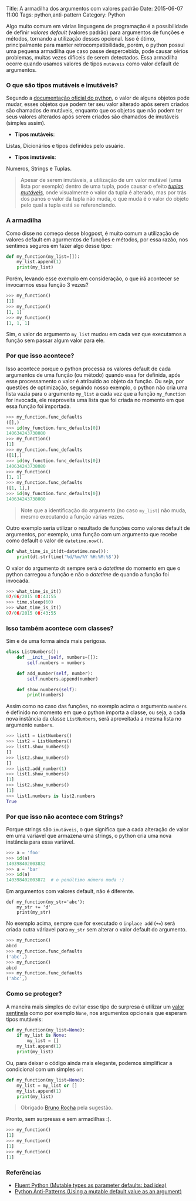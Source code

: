 Title: A armadilha dos argumentos com valores padrão
Date: 2015-06-07 11:00
Tags: python,anti-pattern
Category: Python

Algo muito comum em várias linguagens de programação é a possibilidade de definir _valores default_ (valores padrão) para argumentos de funções e métodos, tornando a utilização desses opcional.
Isso é ótimo, principalmente para manter retrocompatibilidade, porém, o python possui uma pequena armadilha que caso passe despercebida, pode causar sérios problemas, muitas vezes difíceis de serem detectados.
Essa armadilha ocorre quando usamos valores de tipos `mutáveis` como valor default de argumentos.

<!-- more -->

### O que são tipos mutáveis e imutáveis?
Segundo a [documentação oficial do python](https://docs.python.org/3.4/reference/datamodel.html), o valor de alguns objetos pode mudar, esses objetos que podem ter seu valor alterado após serem criados são chamados de mutáveis, enquanto que os objetos que não podem ter seus valores alterados após serem criados são chamados de imutáveis (simples assim).

* **Tipos mutáveis**:

Listas, Dicionários e tipos definidos pelo usuário.

* **Tipos imutáveis**:

Numeros, Strings e Tuplas.

> Apesar de serem imutáveis, a utilização de um valor mutável (uma lista por exemplo) dentro de uma tupla, pode causar o efeito _[tuplas mutáveis](http://pythonclub.com.br/tuplas-mutantes-em-python.html)_, onde visualmente o valor da tupla é alterado, mas por trás dos panos o valor da tupla não muda, o que muda é o valor do objeto pelo qual a tupla está se referenciando.

### A armadilha
Como disse no começo desse blogpost, é muito comum a utilização de valores default em agurmentos de funções e métodos, por essa razão, nos sentimos seguros em fazer algo desse tipo:

```python
def my_function(my_list=[]):
    my_list.append(1)
    print(my_list)
```

Porém, levando esse exemplo em consideração, o que irá acontecer se invocarmos essa função 3 vezes?

```python
>>> my_function()
[1]
>>> my_function()
[1, 1]
>>> my_function()
[1, 1, 1]
```
Sim, o valor do argumento `my_list` mudou em cada vez que executamos a função sem passar algum valor para ele.

### Por que isso acontece?
Isso acontece porque o python processa os valores default de cada argumentos de uma função (ou método) quando essa for definida, após esse processamento o valor é atribuido ao objeto da função.
Ou seja, por questões de optimização, seguindo nosso exemplo, o python não cria uma lista vazia para o argumento `my_list` a cada vez que a função `my_function` for invocada, ele reaproveita uma lista que foi criada no momento em que essa função foi importada.

```python
>>> my_function.func_defaults
([],)
>>> id(my_function.func_defaults[0])
140634243738080
>>> my_function()
[1]
>>> my_function.func_defaults
([1],)
>>> id(my_function.func_defaults[0])
140634243738080
>>> my_function()
[1, 1]
>>> my_function.func_defaults
([1, 1],)
>>> id(my_function.func_defaults[0])
140634243738080
```
> Note que a identificação do argumento (no caso `my_list`) não muda, mesmo executando a função várias vezes.

Outro exemplo seria utilizar o resultado de funções como valores default de argumentos, por exemplo, uma função com um argumento que recebe como default o valor de `datetime.now()`.

```python
def what_time_is_it(dt=datetime.now()):
    print(dt.strftime('%d/%m/%Y %H:%M:%S'))
```
O valor do argumento `dt` sempre será o _datetime_ do momento em que o python carregou a função e não o _datetime_ de quando a função foi invocada.

```python
>>> what_time_is_it()
07/06/2015 08:43:55
>>> time.sleep(60)
>>> what_time_is_it()
07/06/2015 08:43:55
```

### Isso também acontece com classes?
Sim e de uma forma ainda mais perigosa.

```python
class ListNumbers():
    def __init__(self, numbers=[]):
        self.numbers = numbers

    def add_number(self, number):
        self.numbers.append(number)

    def show_numbers(self):
        print(numbers)
```
Assim como no caso das funções, no exemplo acima o argumento `numbers` é definido no momento em que o python importa a classe, ou seja, a cada nova instância da classe `ListNumbers`, será aproveitada a mesma lista no argumento `numbers`.

```python
>>> list1 = ListNumbers()
>>> list2 = ListNumbers()
>>> list1.show_numbers()
[]
>>> list2.show_numbers()
[]
>>> list2.add_number(1)
>>> list1.show_numbers()
[1]
>>> list2.show_numbers()
[1]
>>> list1.numbers is list2.numbers
True
```

### Por que isso não acontece com Strings?
Porque strings são `imutáveis`, o que significa que a cada alteração de valor em uma variavel que armazena uma strings, o python cria uma nova instância para essa variável.

```python
>>> a = 'foo'
>>> id(a)
140398402003832
>>> a = 'bar'
>>> id(a)
140398402003872  # o penúltimo número muda :)
```

Em argumentos com valores default, não é diferente.

```
def my_function(my_str='abc'):
    my_str += 'd'
    print(my_str)
```
No exemplo acima, sempre que for executado o `inplace add` (`+=`) será criada outra váriavel para `my_str` sem alterar o valor default do argumento.

```python
>>> my_function()
abcd
>>> my_function.func_defaults
('abc',)
>>> my_function()
abcd
>>> my_function.func_defaults
('abc',)
```

### Como se proteger?
A maneira mais simples de evitar esse tipo de surpresa é utilizar um [valor sentinela](http://en.wikipedia.org/wiki/Sentinel_value) como por exemplo `None`, nos argumentos opcionais que esperam tipos mutáveis:

```python
def my_function(my_list=None):
    if my_list is None:
        my_list = []
    my_list.append(1)
    print(my_list)
```

Ou, para deixar o código ainda mais elegante, podemos simplificar a condicional com um simples `or`:

```python
def my_function(my_list=None):
    my_list = my_list or []
    my_list.append(1)
    print(my_list)
```
> Obrigado [Bruno Rocha](http://pythonclub.com.br/author/bruno-cezar-rocha.html) pela sugestão.

Pronto, sem surpresas e sem armadilhas :).

```python
>>> my_function()
[1]
>>> my_function()
[1]
>>> my_function()
[1]
```

### Referências

* [Fluent Python (Mutable types as parameter defaults: bad idea)](http://shop.oreilly.com/product/0636920032519.do)
* [Python Anti-Patterns (Using a mutable default value as an argument)](http://docs.quantifiedcode.com/python-anti-patterns/correctness/mutable_default_value_as_argument.html)

